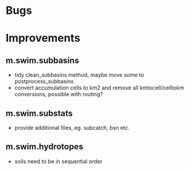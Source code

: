 Bugs
====



Improvements
============
## m.swim.subbasins
- tidy clean_subbasins method, maybe move some to postprocess_subbasins
- convert accumulation cells to km2 and remove all kmtocell/celltokm conversions,
  possible with routing?

## m.swim.substats
- provide additional files, eg. subcatch, bsn etc.

## m.swim.hydrotopes
- soils need to be in sequential order
